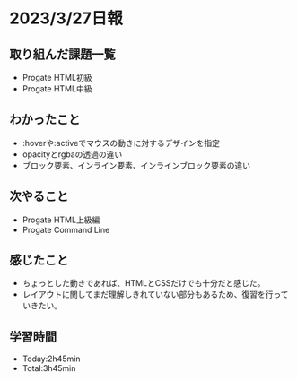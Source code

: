 # 2023/3/27日報
## 取り組んだ課題一覧
- Progate HTML初級
- Progate HTML中級

## わかったこと
- :hoverや:activeでマウスの動きに対するデザインを指定
- opacityとrgbaの透過の違い
- ブロック要素、インライン要素、インラインブロック要素の違い

## 次やること
- Progate HTML上級編
- Progate Command Line

## 感じたこと
- ちょっとした動きであれば、HTMLとCSSだけでも十分だと感じた。
- レイアウトに関してまだ理解しきれていない部分もあるため、復習を行っていきたい。

## 学習時間
- Today:2h45min
- Total:3h45min